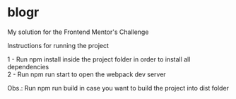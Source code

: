 # blogr
My solution for the Frontend Mentor's Challenge

Instructions for running the project

1 - Run npm install inside the project folder in order to install all dependencies <br/>
2 - Run npm run start to open the webpack dev server

Obs.: Run npm run build in case you want to build the project into dist folder


